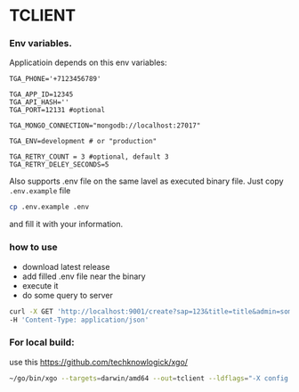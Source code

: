 # TCLIENT

### Env variables.
Applicatioin depends on this env variables:

```
TGA_PHONE='+7123456789'

TGA_APP_ID=12345
TGA_API_HASH=''
TGA_PORT=12131 #optional

TGA_MONGO_CONNECTION="mongodb://localhost:27017"

TGA_ENV=development # or "production"

TGA_RETRY_COUNT = 3 #optional, default 3
TGA_RETRY_DELEY_SECONDS=5

```

Also supports .env file on the same lavel as executed binary file. Just copy `.env.example` file

```bash
cp .env.example .env
```

and fill it with your information.

### how to use

- download latest release
- add filled .env file near the binary
- execute it
- do some query to server 
```bash
curl -X GET 'http://localhost:9001/create?sap=123&title=title&admin=someNick' \
-H 'Content-Type: application/json'
```


### For local build:

use this https://github.com/techknowlogick/xgo/

```bash
~/go/bin/xgo --targets=darwin/amd64 --out=tclient --ldflags="-X config.env=production" --dest="$(pwd)/build" ./cmd/main.go
```
